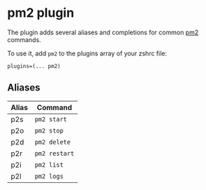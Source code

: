 # pm2 plugin

The plugin adds several aliases and completions for common [pm2](http://pm2.keymetrics.io/) commands.

To use it, add `pm2` to the plugins array of your zshrc file:

```
plugins=(... pm2)
```

## Aliases

| Alias | Command       |
| ----- | ------------- |
| p2s   | `pm2 start`   |
| p2o   | `pm2 stop`    |
| p2d   | `pm2 delete`  |
| p2r   | `pm2 restart` |
| p2i   | `pm2 list`    |
| p2l   | `pm2 logs`    |
